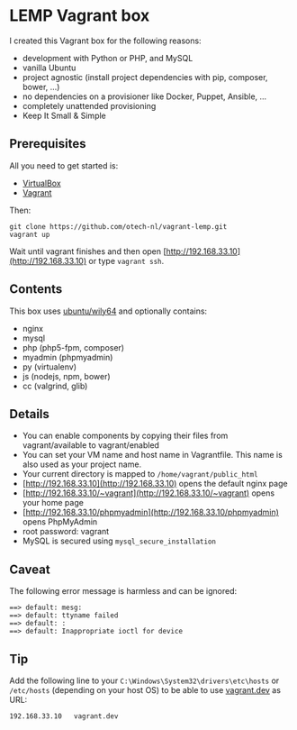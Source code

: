 # LEMP Vagrant box

I created this Vagrant box for the following reasons:

* development with Python or PHP, and MySQL
* vanilla Ubuntu
* project agnostic (install project dependencies with pip, composer, bower, ...)
* no dependencies on a provisioner like Docker, Puppet, Ansible, ...
* completely unattended provisioning
* Keep It Small & Simple

## Prerequisites

All you need to get started is:

* [VirtualBox](https://www.virtualbox.org/)
* [Vagrant](https://www.vagrantup.com/)

Then:

    git clone https://github.com/otech-nl/vagrant-lemp.git
    vagrant up

Wait until vagrant finishes and then open [http://192.168.33.10](http://192.168.33.10) or type `vagrant ssh`.

## Contents

This box uses [ubuntu/wily64](https://vagrantcloud.com/ubuntu/boxes/wily64) and optionally contains:

* nginx
* mysql
* php (php5-fpm, composer)
* myadmin (phpmyadmin)
* py (virtualenv)
* js (nodejs, npm, bower)
* cc (valgrind, glib)

## Details

* You can enable components by copying their files from vagrant/available to vagrant/enabled
* You can set your VM name and host name in Vagrantfile. This name is also used as your project name.
* Your current directory is mapped to `/home/vagrant/public_html`
* [http://192.168.33.10](http://192.168.33.10) opens the default nginx page
* [http://192.168.33.10/~vagrant](http://192.168.33.10/~vagrant) opens your home page
* [http://192.168.33.10/phpmyadmin](http://192.168.33.10/phpmyadmin) opens PhpMyAdmin
* root password: vagrant
* MySQL is secured using `mysql_secure_installation`

## Caveat

The following error message is harmless and can be ignored:

    ==> default: mesg:
    ==> default: ttyname failed
    ==> default: :
    ==> default: Inappropriate ioctl for device

## Tip

Add the following line to your `C:\Windows\System32\drivers\etc\hosts` or `/etc/hosts` (depending on your host OS) to be able to use [vagrant.dev](http://vagrant.dev) as URL:

    192.168.33.10	vagrant.dev
